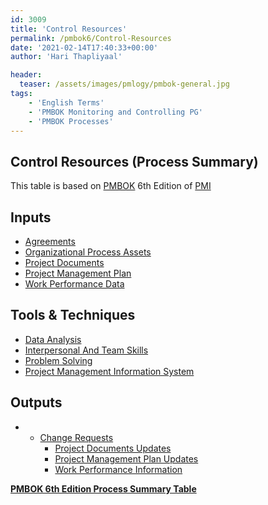 ```yaml
---
id: 3009   
title: 'Control Resources'
permalink: /pmbok6/Control-Resources
date: '2021-02-14T17:40:33+00:00'
author: 'Hari Thapliyaal'

header:
  teaser: /assets/images/pmlogy/pmbok-general.jpg
tags:
    - 'English Terms'
    - 'PMBOK Monitoring and Controlling PG'
    - 'PMBOK Processes'
---
```


## Control Resources (Process Summary)

This table is based on [PMBOK](https://www.pmi.org/pmbok-guide-standards) 6th Edition of [PMI](https://www.pmi.org)

## **Inputs**

- [Agreements](/pmbok6/agreements)
- [Organizational Process Assets](/pmbok6/organizational-process-assets)
- [Project Documents](/pmbok6/project-documents)
- [Project Management Plan](/pmbok6/project-management-plan)
- [Work Performance Data](/pmbok6/work-performance-data)

## **Tools &amp; Techniques**

- [Data Analysis](/pmbok6/data-analysis)
- [Interpersonal And Team Skills](/pmbok6/interpersonal-and-team-skills)
- [Problem Solving](/pmbok6/problem-solving)
- [Project Management Information System](/pmbok6/project-management-information-system)

## **Outputs**

- - [Change Requests](/pmbok6/change-requests)
    - [Project Documents Updates](/pmbok6/project-documents-updates)
    - [Project Management Plan Updates](/pmbok6/project-management-plan-updates)
    - [Work Performance Information](/pmbok6/work-performance-information)

**[PMBOK 6th Edition Process Summary Table](process-groups-and-processes-in-pmbok6/)**